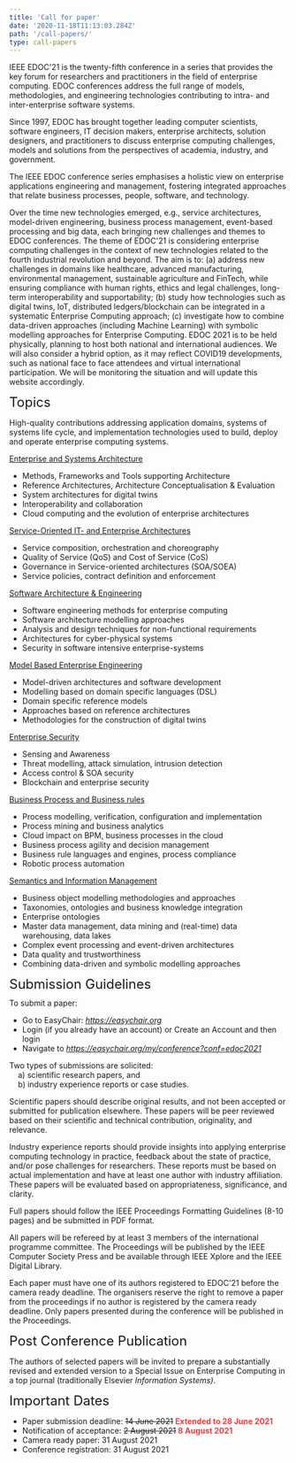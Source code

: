 ```yaml
---
title: 'Call for paper'
date: '2020-11-18T11:13:03.284Z'
path: '/call-papers/'
type: call-papers
---
```


IEEE EDOC'21 is the twenty-fifth conference in a series that provides the key forum for researchers and practitioners in the field of enterprise computing. EDOC conferences address the full range of models, methodologies, and engineering technologies contributing to intra- and inter-enterprise software systems.

Since 1997, EDOC has brought together leading computer scientists, software engineers, IT decision makers, enterprise architects, solution designers, and practitioners to discuss enterprise computing challenges, models and solutions from the perspectives of academia, industry, and government.

The IEEE EDOC conference series emphasises a holistic view on enterprise applications engineering and management, fostering integrated approaches that relate business processes, people, software, and technology.

Over the time new technologies emerged, e.g., service architectures, model-driven engineering, business process management, event-based processing and big data, each bringing new challenges and themes to EDOC conferences. The theme of EDOC'21 is considering enterprise computing challenges in the context of new technologies related to the fourth industrial revolution and beyond. The aim is to: (a) address new challenges in domains like healthcare, advanced manufacturing, environmental management, sustainable agriculture and FinTech, while ensuring compliance with human rights, ethics and legal challenges, long-term interoperability and supportability; (b) study how technologies such as digital twins, IoT, distributed ledgers/blockchain can be integrated in a systematic Enterprise Computing approach; (c) investigate how to combine data-driven approaches (including Machine Learning) with symbolic modelling approaches for Enterprise Computing. EDOC 2021 is to be held physically, planning to host both national and international audiences. We will also consider a hybrid option, as it may reflect COVID19 developments, such as national face to face attendees and virtual international participation. We will be monitoring the situation and will update this website accordingly.

<div style="font-size:18pt;">Topics</div>

High-quality contributions addressing application domains, systems of systems life cycle, and implementation technologies used to build, deploy and operate enterprise computing systems.

<u>Enterprise and Systems Architecture</u>
- Methods, Frameworks and Tools supporting Architecture<br/>
- Reference Architectures, Architecture Conceptualisation & Evaluation<br/>
- System architectures for digital twins<br/>
- Interoperability and collaboration<br/>
- Cloud computing and the evolution of enterprise architectures<br/>

<u>Service-Oriented IT- and Enterprise Architectures</u><br/>
- Service composition, orchestration and choreography<br/>
- Quality of Service (QoS) and Cost of Service (CoS)<br/>
- Governance in Service-oriented architectures (SOA/SOEA)<br/>
- Service policies, contract definition and enforcement<br/>

<u>Software Architecture & Engineering</u>
- Software engineering methods for enterprise computing
- Software architecture modelling approaches
- Analysis and design techniques for non-functional requirements
- Architectures for cyber-physical systems
- Security in software intensive enterprise-systems

<u>Model Based Enterprise Engineering</u>
- Model-driven architectures and software development
- Modelling based on domain specific languages (DSL)
- Domain specific reference models
- Approaches based on reference architectures
- Methodologies for the construction of digital twins

<u>Enterprise Security</u>
- Sensing and Awareness
- Threat modelling, attack simulation, intrusion detection
- Access control & SOA security
- Blockchain and enterprise security

<u>Business Process and Business rules</u>
- Process modelling, verification, configuration and implementation
- Process mining and business analytics
- Cloud impact on BPM, business processes in the cloud
- Business process agility and decision management
- Business rule languages and engines, process compliance
- Robotic process automation

<u>Semantics and Information Management</u>
- Business object modelling methodologies and approaches
- Taxonomies, ontologies and business knowledge integration
- Enterprise ontologies
- Master data management, data mining and (real-time) data    
   warehousing, data lakes
- Complex event processing and event-driven architectures
- Data quality and trustworthiness
- Combining data-driven and symbolic modelling approaches

<div style="font-size:18pt;margin-bottom: 8pt">Submission Guidelines</div>

<div style="margin-bottom: 2pt">To submit a paper:</div>

- Go to EasyChair: <a style="color: black;text-decoration: underline;" href="https://easychair.org/"><i>https://easychair.org</i></a><br/>
- Login (if you already have an account) or Create an Account and then login
- Navigate to <a style="color: black;text-decoration: underline;" href="https://easychair.org/my/conference?conf=edoc2021"><i>https://easychair.org/my/conference?conf=edoc2021</i></a><br/>

Two types of submissions are solicited:<br/>
&nbsp;&nbsp;&nbsp;&nbsp;a) scientific research papers, and <br/>
&nbsp;&nbsp;&nbsp;&nbsp;b) industry experience reports or case studies. <br/>

Scientific papers should describe original results, and not been accepted or submitted for publication elsewhere. These papers will be peer reviewed based on their scientific and technical contribution, originality, and relevance.

Industry experience reports should provide insights into applying enterprise computing technology in practice, feedback about the state of practice, and/or pose challenges for researchers. These reports must be based on actual implementation and have at least one author with industry affiliation. These papers will be evaluated based on appropriateness, significance, and clarity. 

Full papers should follow the IEEE Proceedings Formatting Guidelines (8-10 pages) and be submitted in PDF format.

All papers will be refereed by at least 3 members of the international programme committee. The Proceedings will be published by the IEEE Computer Society Press and be available through IEEE Xplore and the IEEE Digital Library.

Each paper must have one of its authors registered to EDOC'21 before the camera ready deadline. The organisers reserve the right to remove a paper from the proceedings if no author is registered by the camera ready deadline. Only papers presented during the conference will be published in the Proceedings.

<div style="font-size:18pt;">Post Conference Publication</div>

The authors of selected papers will be invited to prepare a substantially revised and extended version to a Special Issue on Enterprise Computing in a top journal (traditionally Elsevier <i>Information Systems)</i>.

<div style="font-size:18pt;">Important Dates</div>

- Paper submission deadline: ~~14 June 2021~~ <span style="color:#f63a3a">**Extended to 28 June 2021**</span>
- Notification of acceptance:  ~~2 August 2021~~ <span style="color:#f63a3a">**8 August 2021**</span>
- Camera ready paper:  31 August 2021
- Conference registration: 31 August 2021





